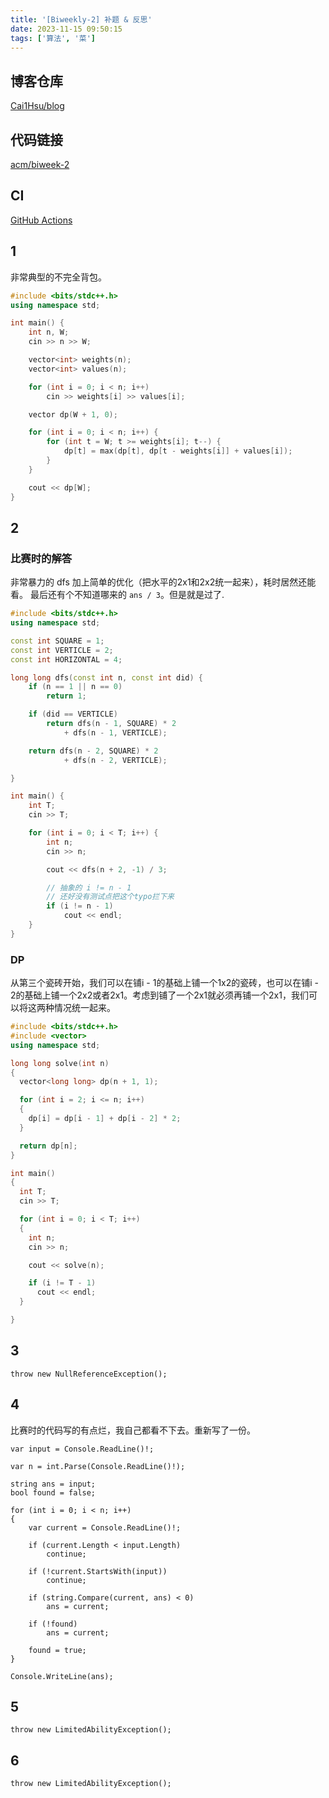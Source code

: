 ```yaml
---
title: '[Biweekly-2] 补题 & 反思'
date: 2023-11-15 09:50:15
tags: ['算法', '菜']
---
```


## 博客仓库
[Cai1Hsu/blog](https://github.com/Cai1Hsu/blog)

## 代码链接
[acm/biweek-2](https://github.com/Cai1Hsu/blog/tree/master/acm/biweek-2)

## CI
[GitHub Actions](https://github.com/Cai1Hsu/blog/actions/workflows/build.yml)

## 1
非常典型的不完全背包。
```Cpp
#include <bits/stdc++.h>
using namespace std;

int main() {
    int n, W;
    cin >> n >> W;

    vector<int> weights(n);
    vector<int> values(n);

    for (int i = 0; i < n; i++)
        cin >> weights[i] >> values[i];

    vector dp(W + 1, 0);

    for (int i = 0; i < n; i++) {
        for (int t = W; t >= weights[i]; t--) {
            dp[t] = max(dp[t], dp[t - weights[i]] + values[i]);
        }
    }

    cout << dp[W];
}
```
## 2

### 比赛时的解答
非常暴力的 dfs 加上简单的优化（把水平的2x1和2x2统一起来），耗时居然还能看。
最后还有个不知道哪来的 `ans / 3`。但是就是过了.
```Cpp
#include <bits/stdc++.h>
using namespace std;

const int SQUARE = 1;
const int VERTICLE = 2;
const int HORIZONTAL = 4;

long long dfs(const int n, const int did) {
    if (n == 1 || n == 0)
        return 1;

    if (did == VERTICLE)
        return dfs(n - 1, SQUARE) * 2
            + dfs(n - 1, VERTICLE);

    return dfs(n - 2, SQUARE) * 2
            + dfs(n - 2, VERTICLE);

}

int main() {
    int T;
    cin >> T;

    for (int i = 0; i < T; i++) {
        int n;
        cin >> n;

        cout << dfs(n + 2, -1) / 3;

        // 抽象的 i != n - 1
        // 还好没有测试点把这个typo拦下来
        if (i != n - 1)
            cout << endl;
    }
}
```

### DP
从第三个瓷砖开始，我们可以在铺i - 1的基础上铺一个1x2的瓷砖，也可以在铺i - 2的基础上铺一个2x2或者2x1。考虑到铺了一个2x1就必须再铺一个2x1，我们可以将这两种情况统一起来。
```Cpp
#include <bits/stdc++.h>
#include <vector>
using namespace std;

long long solve(int n)
{
  vector<long long> dp(n + 1, 1);

  for (int i = 2; i <= n; i++)
  {
    dp[i] = dp[i - 1] + dp[i - 2] * 2;
  }

  return dp[n];
}

int main()
{
  int T;
  cin >> T;

  for (int i = 0; i < T; i++)
  {
    int n;
    cin >> n;

    cout << solve(n);

    if (i != T - 1)
      cout << endl;
  }

}
```
## 3
```
throw new NullReferenceException();
```

## 4
比赛时的代码写的有点烂，我自己都看不下去。重新写了一份。
```Csharp
var input = Console.ReadLine()!;

var n = int.Parse(Console.ReadLine()!);

string ans = input;
bool found = false;

for (int i = 0; i < n; i++)
{
    var current = Console.ReadLine()!;

    if (current.Length < input.Length)
        continue;

    if (!current.StartsWith(input))
        continue;

    if (string.Compare(current, ans) < 0)
        ans = current;

    if (!found)
        ans = current;

    found = true;
}

Console.WriteLine(ans);
```
## 5
```
throw new LimitedAbilityException();
```

## 6
```
throw new LimitedAbilityException();
```
